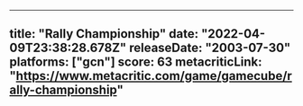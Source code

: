 
---
title: "Rally Championship"
date: "2022-04-09T23:38:28.678Z"
releaseDate: "2003-07-30"
platforms: ["gcn"]
score: 63
metacriticLink: "https://www.metacritic.com/game/gamecube/rally-championship"
---
